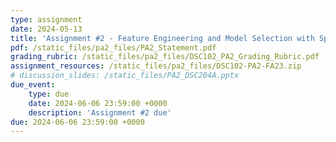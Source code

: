 ```yaml
---
type: assignment
date: 2024-05-13
title: 'Assignment #2 - Feature Engineering and Model Selection with Spark'
pdf: /static_files/pa2_files/PA2_Statement.pdf
grading_rubric: /static_files/pa2_files/DSC102_PA2_Grading_Rubric.pdf
assignment_resources: /static_files/pa2_files/DSC102-PA2-FA23.zip
# discussion_slides: /static_files/PA2_DSC204A.pptx
due_event: 
    type: due
    date: 2024-06-06 23:59:00 +0000
    description: 'Assignment #2 due'
due: 2024-06-06 23:59:00 +0000
---
```


<!-- Release Date: Mon, Oct 3 -->

<!-- [Statement]() and [Grading Rubric]()

Discussion by TA: Mon, May 15; [Slides PDF]()

Due Date: Friday, Jun 06. -->

<!-- This is a sample assignment. -->

